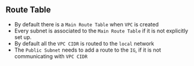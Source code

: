 ## Route Table

- By default there is a `Main Route Table` when `VPC` is created
- Every subnet is associated to the `Main Route Table` if it is not explicitly set up.
- By default all the `VPC CIDR` is routed to the `local` network
- The `Public Subnet` needs to add a route to the `IG`, if it is not communicating with `VPC CIDR`
